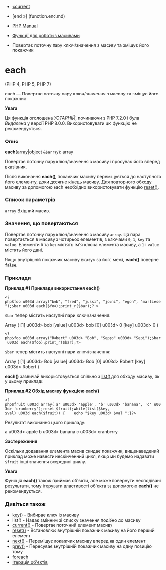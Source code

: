 - [«current](function.current.md)
- [end »] (function.end.md)

- [PHP Manual](index.md)
- [Функції для роботи з масивами](ref.array.md)
- Повертає поточну пару ключ/значення з масиву та зміщує його
покажчик

# each

(PHP 4, PHP 5, PHP 7)

each — Повертає поточну пару ключ/значення з масиву та зміщує його
покажчик

**Увага**

Ця функція оголошена *УСТАРНІЙ*, починаючи з PHP 7.2.0 і була *Видалена*
у версії PHP 8.0.0. Використовувати цю функцію не рекомендується.

### Опис

**each**(array\|object `&$array`): array

Повертає поточну пару ключ/значення з масиву і просуває його вперед
вказівник.

Після виконання **each()**, покажчик масиву переміщується до наступного
його елементу, доки досягне кінець масиву. Для повторного
обходу масиву за допомогою each необхідно використовувати функцію
[reset()](function.reset.md).

### Список параметрів

`array`
Вхідний масив.

### Значення, що повертаються

Повертає поточну пару ключ/значення з масиву `array`. Ця пара
повертається в масиву з чотирьох елементів, з ключами `0`, `1`, `key` та
`value`. Елементи `0` та `key` містять ім'я ключа елемента масиву, а `1`
і `value` містять його дані.

Якщо внутрішній покажчик масиву вказує за його межі, **each()**
поверне **`false`**.

### Приклади

**Приклад #1 Приклади використання **each()****

` <?php$foo u003d array("bob", "fred", "jussi", "jouni", "egon", "marliese");$bar u003d each($foo);print_r($bar);? > `

`$bar` тепер містить наступні пари ключ/значення:

Array
(
[1] u003d> bob
[value] u003d> bob
[0] u003d> 0
[key] u003d> 0
)

` <?php$foo u003d array("Robert" u003d> "Bob", "Seppo" u003d> "Sepi");$bar u003d each($foo);print_r($bar);?> `

`$bar` тепер містить наступні пари ключ/значення:

Array
(
[1] u003d> Bob
[value] u003d> Bob
[0] u003d> Robert
[key] u003d> Robert
)

**each()** зазвичай використовується спільно з [list()](function.list.md)
для обходу масиву, як у цьому прикладі:

**Приклад #2 Обхід масиву функцією **each()****

` <?php$fruit u003d array('a' u003d> 'apple', 'b' u003d> 'banana', 'c' u003d> 'cranberry');reset($fruit);while(list($key, $val) u003d each($fruit)) {    echo "$key u003d> $val
";}?> `

Результат виконання цього прикладу:

a u003d> apple
b u003d> banana
c u003d> cranberry

**Застереження**

Оскільки додавання елемента масив скидає покажчик,
вищенаведений приклад може навести нескінченний цикл, якщо ми будемо
надавати `$fruit` інші значення всередині циклу.

**Увага**

Функція **each()** також приймає об'єкти, але може повернути
несподівані результати, тому ітерувати властивості об'єкта за допомогою
**each()** не рекомендується.

### Дивіться також

- [key()](function.key.md) - Вибирає ключ із масиву
- [list()](function.list.md) - Надає змінним зі списку
значення подібно до масиву
- [current()](function.current.md) - Повертає поточний елемент
масиву
- [reset()](function.reset.md) - Встановлює внутрішній покажчик
масиву на його перший елемент
- [next()](function.next.md) - Переміщує покажчик масиву вперед
на один елемент
- [prev()](function.prev.md) - Пересуває внутрішній покажчик
масиву на одну позицію тому
- [foreach](control-structures.foreach.md)
- [Ітерація об'єктів](language.oop5.iterations.md)
